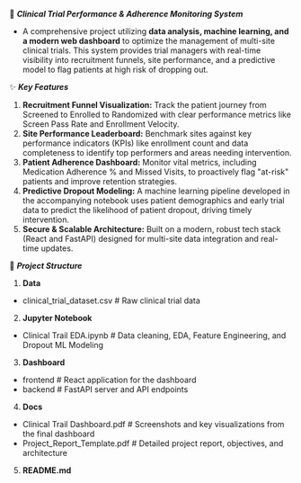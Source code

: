 💊 ***Clinical Trial Performance & Adherence Monitoring System***
* A comprehensive project utilizing **data analysis, machine learning, and a modern web dashboard** to optimize the management of multi-site clinical trials. This system provides trial managers with real-time visibility into recruitment funnels, site performance, and a predictive model to flag patients at high risk of dropping out.



✨ ***Key Features***
1. **Recruitment Funnel Visualization:** Track the patient journey from Screened to Enrolled to Randomized with clear performance metrics like Screen Pass Rate and Enrollment Velocity.
2. **Site Performance Leaderboard:** Benchmark sites against key performance indicators (KPIs) like enrollment count and data completeness to identify top performers and areas needing intervention.
3. **Patient Adherence Dashboard:** Monitor vital metrics, including Medication Adherence % and Missed Visits, to proactively flag "at-risk" patients and improve retention strategies.
4. **Predictive Dropout Modeling:** A machine learning pipeline developed in the accompanying notebook uses patient demographics and early trial data to predict the likelihood of patient dropout, driving timely intervention.
5. **Secure & Scalable Architecture:** Built on a modern, robust tech stack (React and FastAPI) designed for multi-site data integration and real-time updates.



📁 ***Project Structure***
1. **Data**
* clinical_trial_dataset.csv     # Raw clinical trial data
2. **Jupyter Notebook**
* Clinical Trail EDA.ipynb       # Data cleaning, EDA, Feature Engineering, and Dropout ML Modeling
3. **Dashboard**
* frontend                       # React application for the dashboard
* backend                        # FastAPI server and API endpoints
4. **Docs**
* Clinical Trail Dashboard.pdf   # Screenshots and key visualizations from the final dashboard
* Project_Report_Template.pdf    # Detailed project report, objectives, and architecture
5. **README.md**
